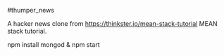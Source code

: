 #thumper_news

A hacker news clone from https://thinkster.io/mean-stack-tutorial MEAN stack tutorial.

npm install
mongod &
npm start